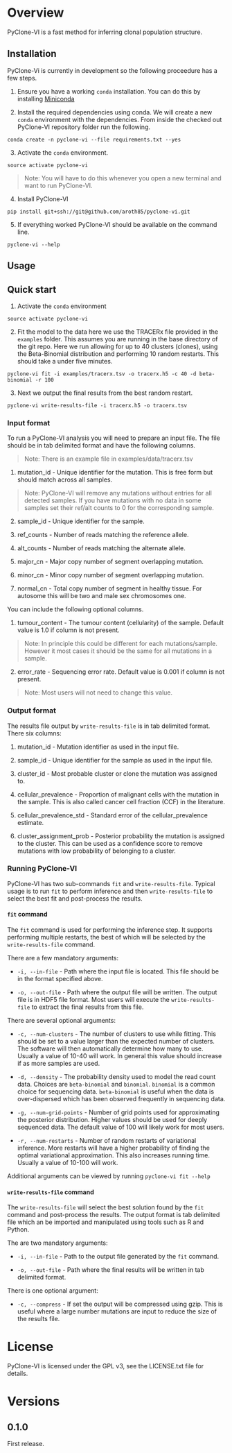 # Overview

PyClone-VI is a fast method for inferring clonal population structure.


## Installation

PyClone-Vi is currently in development so the following proceedure has a few steps.

1. Ensure you have a working `conda` installation.
You can do this by installing [Miniconda](https://conda.io/miniconda.html)

2. Install the required dependencies using conda.
We will create a new `conda` environment with the dependencies.
From inside the checked out PyClone-VI repository folder run the following.
```
conda create -n pyclone-vi --file requirements.txt --yes
```

3. Activate the `conda` environment.
```
source activate pyclone-vi
```
> Note: You will have to do this whenever you open a new terminal and want to run PyClone-VI.

4. Install PyClone-VI
```
pip install git+ssh://git@github.com/aroth85/pyclone-vi.git
```

5. If everything worked PyClone-VI should be available on the command line.
```
pyclone-vi --help
```

## Usage

## Quick start

1. Activate the `conda` environment
```
source activate pyclone-vi
```

2. Fit the model to the data here we use the TRACERx file provided in the `examples` folder.
This assumes you are running in the base directory of the git repo.
Here we run allowing for up to 40 clusters (clones), using the Beta-Binomial distribution and performing 10 random restarts.
This should take a under five minutes.
```
pyclone-vi fit -i examples/tracerx.tsv -o tracerx.h5 -c 40 -d beta-binomial -r 100
```

3. Next we output the final results from the best random restart.
```
pyclone-vi write-results-file -i tracerx.h5 -o tracerx.tsv
```

### Input format

To run a PyClone-VI analysis you will need to prepare an input file.
The file should be in tab delimited format and have the following columns.
> Note: There is an example file in examples/data/tracerx.tsv

1. mutation_id - Unique identifier for the mutation.
This is free form but should match across all samples.
> Note: PyClone-VI will remove any mutations without entries for all detected samples.
If you have mutations with no data in some samples set their ref/alt counts to 0 for the corresponding sample.

2. sample_id - Unique identifier for the sample.

3. ref_counts - Number of reads matching the reference allele.

4. alt_counts - Number of reads matching the alternate allele.

5. major_cn - Major copy number of segment overlapping mutation.

6. minor_cn - Minor copy number of segment overlapping mutation.

7. normal_cn - Total copy number of segment in healthy tissue.
For autosome this will be two and male sex chromosomes one.

You can include the following optional columns.

1. tumour_content - The tumour content (cellularity) of the sample.
Default value is 1.0 if column is not present.
> Note: In principle this could be different for each mutations/sample.
However it most cases it should be the same for all mutations in a sample.

2. error_rate - Sequencing error rate.
Default value is 0.001 if column is not present.
> Note: Most users will not need to change this value.

### Output format

The results file output by `write-results-file` is in tab delimited format.
There six columns:

1. mutation_id - Mutation identifier as used in the input file.

2. sample_id - Unique identifier for the sample as used in the input file.

3. cluster_id - Most probable cluster or clone the mutation was assigned to.

4. cellular_prevalence - Proportion of malignant cells with the mutation in the sample.
This is also called cancer cell fraction (CCF) in the literature.

5. cellular_prevalence_std - Standard error of the cellular_prevalence estimate.

6. cluster_assignment_prob - Posterior probability the mutation is assigned to the cluster.
This can be used as a confidence score to remove mutations with low probability of belonging to a cluster.


### Running PyClone-VI

PyClone-VI has two sub-commands `fit` and `write-results-file`.
Typical usage is to run `fit` to perform inference and then `write-results-file` to select the best fit and post-process the results.

#### `fit` command

The `fit` command is used for performing the inference step.
It supports performing multiple restarts, the best of which will be selected by the `write-results-file` command.

There are a few mandatory arguments:

* `-i, --in-file` - Path where the input file is located.
This file should be in the format specified above.

* `-o, --out-file` - Path where the output file will be written.
The output file is in HDF5 file format.
Most users will execute the `write-results-file` to extract the final results from this file.

There are several optional arguments:

* `-c, --num-clusters` - The number of clusters to use while fitting.
This should be set to a value larger than the expected number of clusters.
The software will then automatically determine how many to use.
Usually a value of 10-40 will work.
In general this value should increase if as more samples are used.

* `-d, --density` - The probability density used to model the read count data.
Choices are `beta-binomial` and `binomial`.
`binomial` is a common choice for sequencing data.
`beta-binomial` is useful when the data is over-dispersed which has been observed frequently in sequencing data.

* `-g, --num-grid-points` - Number of grid points used for approximating the posterior distribution.
Higher values should be used for deeply sequenced data.
The default value of 100 will likely work for most users.

* `-r, --num-restarts` - Number of random restarts of variational inference.
More restarts will have a higher probability of finding the optimal variational approximation.
This also increases running time.
Usually a value of 10-100 will work.

Additional arguments can be viewed by running `pyclone-vi fit --help`

#### `write-results-file` command

The `write-results-file` will select the best solution found by the `fit` command and post-process the results.
The output format is tab delimited file which an be imported and manipulated using tools such as R and Python.

The are two mandatory arguments:

* `-i, --in-file` - Path to the output file generated by the `fit` command.

* `-o, --out-file` - Path where the final results will be written in tab delimited format.

There is one optional argument:

* `-c, --compress` - If set the output will be compressed using gzip.
This is useful where a large number mutations are input to reduce the size of the results file.


# License

PyClone-VI is licensed under the GPL v3, see the LICENSE.txt file for details.

# Versions

## 0.1.0

First release.
